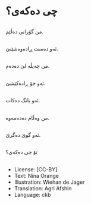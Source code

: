 # چی دەكەی؟

##
من گۆرانی دەڵێم.

##
ئەو دەست ڕادەوەشێنێ.

##
من چەپڵە لێ دەدەم.

##
ئەو خۆ ڕادەكێشێ.

##
ئەو بانگ دەكات.

##
من وەڵام دەدەمەوە.

##
ئەو گوێ دەگرێ.

##
تۆ چی دەكەی؟

##
* License: [CC-BY]
* Text: Nina Orange
* Illustration: Wiehan de Jager
* Translation: Agri Afshin
* Language: ckb

